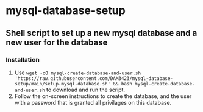 # mysql-database-setup
## Shell script to set up a new mysql database and a new user for the database

### Installation

1. Use `wget -qO mysql-create-database-and-user.sh 'https://raw.githubusercontent.com/DAM3423/mysql-database-setup/main/setup-mysql-database.sh' && bash mysql-create-database-and-user.sh` to download and run the script.
2. Follow the on-screen instructions to create the database, and the user with a password that is granted all privilages on this database.